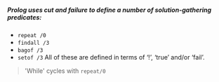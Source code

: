 ##### Prolog uses cut and failure to define a number of solution-gathering predicates:
* `repeat /0`
* `findall /3`
* `bagof /3`
* `setof /3`
All of these are defined in terms of ‘!’, ‘true’ and/or ‘fail’.

> 'While' cycles  with `repeat/0`
